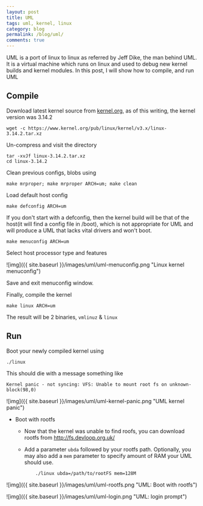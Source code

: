 ```yaml
---
layout: post
title: UML
tags: uml, kernel, linux
category: blog
permalink: /blog/uml/
comments: true
---
```


UML is a port of linux to linux as referred by Jeff Dike, the man
behind UML. It is a virtual machine which runs on linux and used to
debug new kernel builds and kernel modules. In this post, I will show
how to compile, and run UML

## Compile

Download latest kernel source from
[kernel.org](https://www.kernel.org/), as of this writing, the kernel
version was 3.14.2

    wget -c https://www.kernel.org/pub/linux/kernel/v3.x/linux-3.14.2.tar.xz

Un-compress and visit the directory

    tar -xvJf linux-3.14.2.tar.xz
    cd linux-3.14.2

Clean previous configs, blobs using

    make mrproper; make mrproper ARCH=um; make clean

Load default host config

    make defconfig ARCH=um

If you don't start with a defconfig, then the kernel build will be
that of the host(it will find a config file in /boot), which is not
appropriate for UML and will produce a UML that lacks vital drivers
and won't boot.

    make menuconfig ARCH=um

Select host processor type and features

![img]({{ site.baseurl }}/images/uml/uml-menuconfig.png "Linux kernel menuconfig")

Save and exit menuconfig window.

Finally, compile the kernel

    make linux ARCH=um

The result will be 2 binaries, `vmlinuz` & `linux`

## Run

Boot your newly compiled kernel using

    ./linux

This should die with a message something like

    Kernel panic - not syncing: VFS: Unable to mount root fs on unknown-block(98,0)

![img]({{ site.baseurl }}/images/uml/uml-kernel-panic.png "UML kernel panic")

- Boot with rootfs
  - Now that the kernel was unable to find roofs, you can download
  rootfs from <http://fs.devloop.org.uk/>

  - Add a parameter `ubda` followed by your rootfs
  path. Optionally, you may also add a `mem` parameter to specify
  amount of RAM your UML should use.

            ./linux ubda=/path/to/rootFS mem=128M


![img]({{ site.baseurl }}/images/uml/uml-rootfs.png "UML: Boot with rootfs")

![img]({{ site.baseurl }}/images/uml/uml-login.png "UML: login prompt")
